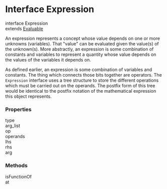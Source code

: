 Interface Expression
======

interface Expression<br>
extends [Evaluable](reference/v/0.2.1/core/definitions/Evaluable)

An expression represents a concept whose value depends on one or more
unknowns (variables). That "value" can be evaluated given the value(s) of the
unknown(s). More abstractly, an expression is some combination of constants and
variables to represent a quantity whose value depends on the values of the variables
it depends on.

As defined earlier, an expression is some combination of variables and constants.
The thing which connects those bits together are operators. The `Expression`
interface uses a tree structure to store the different operations which
must be carried out on the operands. The postfix form of this tree would be
identical to the postfix notation of the mathematical expression this object
represents.

### Properties

<div class="grid-container">
<div class="grid-item"> type </div>
<div class="grid-item"> arg_list </div>
<div class="grid-item"> op </div>
<div class="grid-item"> operands </div>
<div class="grid-item"> lhs </div>
<div class="grid-item"> rhs </div>
<div class="grid-item"> arg </div>
</div>

### Methods

<div class="grid-container">
<div class="grid-item"> isFunctionOf </div>
<div class="grid-item"> at </div>
</div>